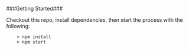 ###Getting Started###

Checkout this repo, install dependencies, then start the process with the following:

```
	> npm install
	> npm start
```
